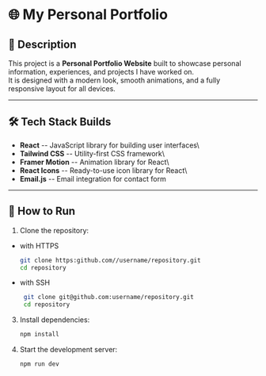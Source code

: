 # 🌐 My Personal Portfolio

## 📌 Description

This project is a **Personal Portfolio Website** built to showcase
personal information, experiences, and projects I have worked on.\
It is designed with a modern look, smooth animations, and a fully
responsive layout for all devices.

------------------------------------------------------------------------

## 🛠️ Tech Stack Builds

-   **React** -- JavaScript library for building user interfaces\
-   **Tailwind CSS** -- Utility-first CSS framework\
-   **Framer Motion** -- Animation library for React\
-   **React Icons** -- Ready-to-use icon library for React\
-   **Email.js** -- Email integration for contact form

------------------------------------------------------------------------

## 🚀 How to Run

1.  Clone the repository:
   
- with HTTPS

    ``` bash
    git clone https:github.com//username/repository.git
    cd repository
    ```
    
- with SSH

   ``` bash
    git clone git@github.com:username/repository.git
    cd repository
    ```

3.  Install dependencies:

    ``` bash
    npm install
    ```

4.  Start the development server:

    ``` bash
    npm run dev
    ```
